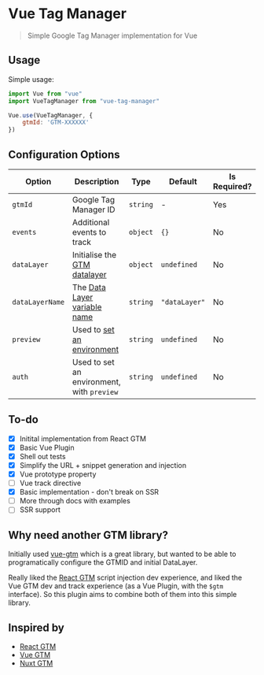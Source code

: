 # Vue Tag Manager

> Simple Google Tag Manager implementation for Vue

## Usage

Simple usage:

```js
import Vue from "vue"
import VueTagManager from "vue-tag-manager"

Vue.use(VueTagManager, {
    gtmId: 'GTM-XXXXXX'
})
```

## Configuration Options

| Option          | Description                                                                                  | Type     | Default       | Is Required? |
| --------------- | -------------------------------------------------------------------------------------------- | -------- | ------------- | ------------ |
| `gtmId`         | Google Tag Manager ID                                                                        | `string` | -             | Yes          |
| `events`        | Additional events to track                                                                   | `object` | `{}`          | No           |
| `dataLayer`     | Initialise the [GTM datalayer](https://developers.google.com/tag-manager/devguide#datalayer) | `object` | `undefined`   | No           |
| `dataLayerName` | The [Data Layer variable name](https://developers.google.com/tag-manager/devguide#renaming)  | `string` | `"dataLayer"` | No           |
| `preview`       | Used to [set an environment](https://support.google.com/tagmanager/answer/6311518?hl=en)     | `string` | `undefined`   | No           |
| `auth`          | Used to set an environment, with `preview`                                                   | `string` | `undefined`   | No           |


## To-do

- [x] Initital implementation from React GTM
- [x] Basic Vue Plugin
- [x] Shell out tests
- [x] Simplify the URL + snippet generation and injection
- [x] Vue prototype property
- [ ] Vue track directive
- [x] Basic implementation - don't break on SSR
- [ ] More through docs with examples
- [ ] SSR support

## Why need another GTM library?

Initially used [vue-gtm](https://github.com/mib200/vue-gtm) which is a great library, but wanted to be able to programatically configure the GTMID and initial DataLayer.

Really liked the [React GTM](https://github.com/alinemorelli/react-gtm) script injection dev experience, and liked the Vue GTM dev and track experience (as a Vue Plugin, with the `$gtm` interface). So this plugin aims to combine both of them into this simple library.

## Inspired by

- [React GTM](https://github.com/alinemorelli/react-gtm)
- [Vue GTM](https://github.com/mib200/vue-gtm)
- [Nuxt GTM](https://github.com/nuxt-community/modules/tree/master/packages/google-tag-manager)
